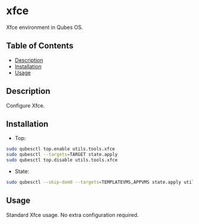 # xfce

Xfce environment in Qubes OS.

## Table of Contents

*   [Description](#description)
*   [Installation](#installation)
*   [Usage](#usage)

## Description

Configure Xfce.

## Installation

*   Top:

```sh
sudo qubesctl top.enable utils.tools.xfce
sudo qubesctl --targets=TARGET state.apply
sudo qubesctl top.disable utils.tools.xfce
```

*   State:

<!-- pkg:begin:post-install -->

```sh
sudo qubesctl --skip-dom0 --targets=TEMPLATEVMS,APPVMS state.apply utils.tools.xfce
```

<!-- pkg:end:post-install -->

## Usage

Standard Xfce usage. No extra configuration required.
